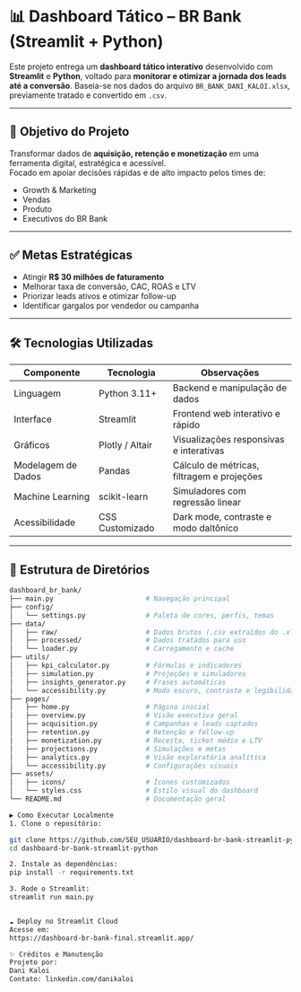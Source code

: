 # 📊 Dashboard Tático – BR Bank (Streamlit + Python)

Este projeto entrega um **dashboard tático interativo** desenvolvido com **Streamlit** e **Python**, voltado para **monitorar e otimizar a jornada dos leads até a conversão**. Baseia-se nos dados do arquivo `BR_BANK_DANI_KALOI.xlsx`, previamente tratado e convertido em `.csv`.

---

## 🎯 Objetivo do Projeto

Transformar dados de **aquisição, retenção e monetização** em uma ferramenta digital, estratégica e acessível.  
Focado em apoiar decisões rápidas e de alto impacto pelos times de:

- Growth & Marketing
- Vendas
- Produto
- Executivos do BR Bank

---

## ✅ Metas Estratégicas

- Atingir **R$ 30 milhões de faturamento**
- Melhorar taxa de conversão, CAC, ROAS e LTV
- Priorizar leads ativos e otimizar follow-up
- Identificar gargalos por vendedor ou campanha

---

## 🛠️ Tecnologias Utilizadas

| Componente           | Tecnologia         | Observações                                  |
|----------------------|---------------------|-----------------------------------------------|
| Linguagem            | Python 3.11+         | Backend e manipulação de dados                |
| Interface            | Streamlit            | Frontend web interativo e rápido              |
| Gráficos             | Plotly / Altair      | Visualizações responsivas e interativas       |
| Modelagem de Dados   | Pandas               | Cálculo de métricas, filtragem e projeções    |
| Machine Learning     | scikit-learn         | Simuladores com regressão linear              |
| Acessibilidade       | CSS Customizado      | Dark mode, contraste e modo daltônico         |

---

## 📂 Estrutura de Diretórios

```bash
dashboard_br_bank/
├── main.py                       # Navegação principal
├── config/
│   └── settings.py               # Paleta de cores, perfis, temas
├── data/
│   ├── raw/                      # Dados brutos (.csv extraídos do .xlsx)
│   ├── processed/                # Dados tratados para uso
│   └── loader.py                 # Carregamento e cache
├── utils/
│   ├── kpi_calculator.py         # Fórmulas e indicadores
│   ├── simulation.py             # Projeções e simuladores
│   ├── insights_generator.py     # Frases automáticas
│   └── accessibility.py          # Modo escuro, contraste e legibilidade
├── pages/
│   ├── home.py                   # Página inicial
│   ├── overview.py               # Visão executiva geral
│   ├── acquisition.py            # Campanhas e leads captados
│   ├── retention.py              # Retenção e follow-up
│   ├── monetization.py           # Receita, ticket médio e LTV
│   ├── projections.py            # Simulações e metas
│   ├── analytics.py              # Visão exploratória analítica
│   └── accessibility.py          # Configurações visuais
├── assets/
│   ├── icons/                    # Ícones customizados
│   └── styles.css                # Estilo visual do dashboard
└── README.md                     # Documentação geral

▶️ Como Executar Localmente
1. Clone o repositório:

git clone https://github.com/SEU_USUARIO/dashboard-br-bank-streamlit-python.git
cd dashboard-br-bank-streamlit-python

2. Instale as dependências:
pip install -r requirements.txt

3. Rode o Streamlit:
streamlit run main.py


☁️ Deploy no Streamlit Cloud
Acesse em:
https://dashboard-br-bank-final.streamlit.app/

✨ Créditos e Manutenção
Projeto por:
Dani Kaloi 
Contato: linkedin.com/danikaloi

